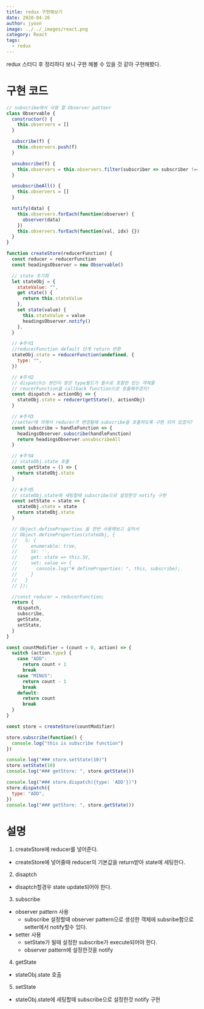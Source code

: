 ```yaml
---
title: redux 구현해보기
date: 2020-04-26
author: jyoon
image: ../../_images/react.png
category: React
tags:
  - redux
---
```


redux 스터디 후 정리하다 보니 구현 해볼 수 있을 것 같아 구현해봤다.

# 구현 코드

```js
// subscribe에서 사용 할 Observer pattenr
class Observable {
  constructor() {
    this.observers = []
  }

  subscribe(f) {
    this.observers.push(f)
  }

  unsubscribe(f) {
    this.observers = this.observers.filter(subscriber => subscriber !== f)
  }

  unsubscribeAll() {
    this.observers = []
  }

  notify(data) {
    this.observers.forEach(function(observer) {
      observer(data)
    })
    this.observers.forEach(function(val, idx) {})
  }
}

function createStore(reducerFunction) {
  const reducer = reducerFunction
  const headingsObserver = new Observable()

  // state 초기화
  let stateObj = {
    stateValue: "",
    get state() {
      return this.stateValue
    },
    set state(value) {
      this.stateValue = value
      headingsObserver.notify()
    },
  }

  // #주석1
  //reducerFunction default 단계 return 반환
  stateObj.state = reducerFunction(undefined, {
    type: "",
  })

  // #주석2
  // dispatch는 본인이 받은 type필드가 필수로 포함한 있는 객체를
  // reucerFunction을 callback function으로 호출해주겠지!
  const dispatch = actionObj => {
    stateObj.state = reducer(getState(), actionObj)
  }

  // #주석3
  //setter에 의해서 reducer가 변경될때 subscribe을 호출하도록 구현 되어 있겠지?
  const subscribe = handleFunction => {
    headingsObserver.subscribe(handleFunction)
    return headingsObserver.unsubscribeAll
  }

  // #주석4
  // stateObj.state 호출
  const getState = () => {
    return stateObj.state
  }

  // #주석5
  // stateObj.state에 세팅할때 subscribe으로 설정한것 notify 구현
  const setState = state => {
    stateObj.state = state
    return stateObj.state
  }

  // Object.defineProperties 을 한번 사용해보고 싶어서
  // Object.defineProperties(stateObj, {
  //   S: {
  //     enumerable: true,
  //     SV: '',
  //     get: state => this.SV,
  //     set: value => {
  //       console.log("# defineProperties: ", this, subscribe);
  //     }
  //   }
  // });

  //const reducer = reducerFunction;
  return {
    dispatch,
    subscribe,
    getState,
    setState,
  }
}

const countModifier = (count = 0, action) => {
  switch (action.type) {
    case "ADD":
      return count + 1
      break
    case "MINUS":
      return count - 1
      break
    default:
      return count
      break
  }
}

const store = createStore(countModifier)

store.subscribe(function() {
  console.log("this is subscribe function")
})

console.log("### store.setState(10)")
store.setState(10)
console.log("### getStore: ", store.getState())

console.log("### store.dispatch({type: 'ADD'})")
store.dispatch({
  type: "ADD",
})
console.log("### getStore: ", store.getState())
```

# 설명

1. createStore에 reducer를 넣어준다.

- createStore에 넣어줄때 reducer의 기본값을 return받아 state에 세팅한다.

2. disaptch

- disaptch할경우 state update되어야 한다.

3. subscribe

- observer pattern 사용
  - subscribe 설정할때 observer pattern으로 생성한 객체에 subsribe함으로 setter에서 notify할수 있다.
- setter 사용
  - setState가 될때 설정한 subscribe가 execute되어야 한다.
  - observer pattern에 설정한것을 notify

4. getState

- stateObj.state 호출

5. setState

- stateObj.state에 세팅할때 subscribe으로 설정한것 notify 구현
